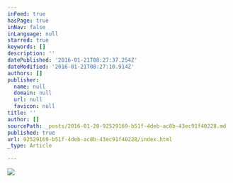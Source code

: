 ```yaml
---
inFeed: true
hasPage: true
inNav: false
inLanguage: null
starred: true
keywords: []
description: ''
datePublished: '2016-01-21T08:27:37.254Z'
dateModified: '2016-01-21T08:27:10.914Z'
authors: []
publisher:
  name: null
  domain: null
  url: null
  favicon: null
title: ''
author: []
sourcePath: _posts/2016-01-20-92529169-b51f-4deb-ac8b-43ec91f40228.md
published: true
url: 92529169-b51f-4deb-ac8b-43ec91f40228/index.html
_type: Article

---
```

![](https://the-grid-user-content.s3-us-west-2.amazonaws.com/7918fec1-8f3a-40d8-9561-11c21f511872.jpg)